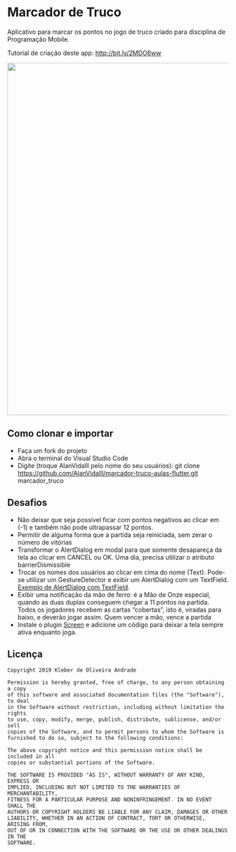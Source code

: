 ﻿# Marcador de Truco

Aplicativo para marcar os pontos no jogo de truco criado para disciplina de Programação Mobile.

Tutorial de criação deste app: http://bit.ly/2MDO6ww

<p align="center">
    <img src="https://i.ibb.co/Y8VmX76/atual.jpg" width="800"/>

## Como clonar e importar

-   Faça um fork do projeto
-   Abra o terminal do Visual Studio Code
-   Digite (troque AlanVidalll pelo nome do seu usuários): git clone https://github.com/AlanVidalll/marcador-truco-aulas-flutter.git marcador_truco

## Desafios

- Não deixar que seja possível ficar com pontos negativos ao clicar em (-1) e também não pode ultrapassar 12 pontos.
- Permitir de alguma forma que a partida seja reiniciada, sem zerar o número de vitórias
- Transformar o AlertDialog em modal para que somente desapareça da tela ao clicar em CANCEL ou OK. Uma dia, precisa utilizar o atributo barrierDismissible
- Trocar os nomes dos usuários ao clicar em cima do nome (Text). Pode-se utilizar um GestureDetector e exibir um AlertDialog com um TextField. [Exemplo de AlertDialog com TextField](https://inducesmile.com/google-flutter/how-to-add-textfield-input-in-an-alert-dialog-in-flutter/).
- Exibir uma notificação da mão de ferro: é a Mão de Onze especial, quando as duas duplas conseguem chegar a 11 pontos na partida. Todos os jogadores recebem as cartas “cobertas”, isto é, viradas para baixo, e deverão jogar assim. Quem vencer a mão, vence a partida
- Instale o plugin [Screen](https://pub.dev/packages/screen#-readme-tab-) e adicione um código para deixar a tela sempre ativa enquanto joga.

## Licença

    Copyright 2019 Kleber de Oliveira Andrade
    
    Permission is hereby granted, free of charge, to any person obtaining a copy
    of this software and associated documentation files (the "Software"), to deal
    in the Software without restriction, including without limitation the rights
    to use, copy, modify, merge, publish, distribute, sublicense, and/or sell
    copies of the Software, and to permit persons to whom the Software is
    furnished to do so, subject to the following conditions:
    
    The above copyright notice and this permission notice shall be included in all
    copies or substantial portions of the Software.
    
    THE SOFTWARE IS PROVIDED "AS IS", WITHOUT WARRANTY OF ANY KIND, EXPRESS OR
    IMPLIED, INCLUDING BUT NOT LIMITED TO THE WARRANTIES OF MERCHANTABILITY,
    FITNESS FOR A PARTICULAR PURPOSE AND NONINFRINGEMENT. IN NO EVENT SHALL THE
    AUTHORS OR COPYRIGHT HOLDERS BE LIABLE FOR ANY CLAIM, DAMAGES OR OTHER
    LIABILITY, WHETHER IN AN ACTION OF CONTRACT, TORT OR OTHERWISE, ARISING FROM,
    OUT OF OR IN CONNECTION WITH THE SOFTWARE OR THE USE OR OTHER DEALINGS IN THE
    SOFTWARE.
